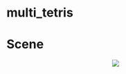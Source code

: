 # multi_tetris


# Scene

<p align="center"> <img src="![game screen](https://github.com/hoonisone/multi_tetris/assets/56896592/0ee814d0-ee34-4f28-940b-cff15acb6c9b)"> </p>
